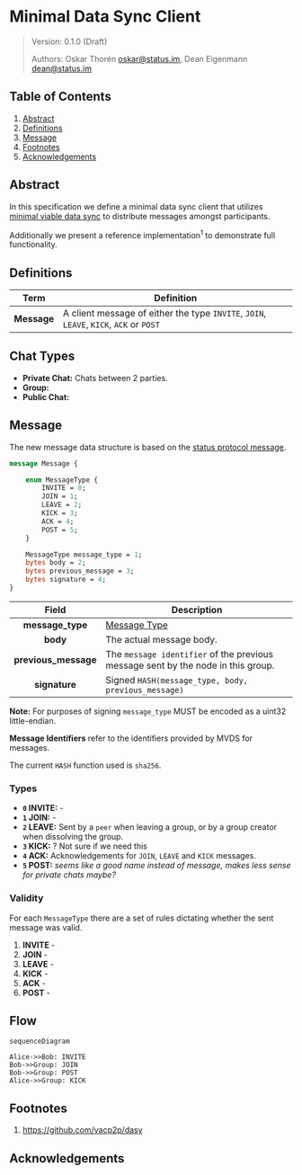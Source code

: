 # Minimal Data Sync Client

> Version: 0.1.0 (Draft)
> 
> Authors: Oskar Thorén oskar@status.im, Dean Eigenmann dean@status.im

## Table of Contents

1. [Abstract](#abstract)
2. [Definitions](#definitions)
3. [Message](#message)
4. [Footnotes](#footnotes)
5. [Acknowledgements](#acknowledgements)

## Abstract

In this specification we define a minimal data sync client that utilizes [minimal viable data sync](./mvds.md) to distribute messages amongst participants.

Additionally we present a reference implementation<sup>1</sup> to demonstrate full functionality.

## Definitions

| Term        | Definition                                                                             |
| ----------- | -------------------------------------------------------------------------------------- |
| **Message** | A client message of either the type `INVITE`, `JOIN`, `LEAVE`, `KICK`, `ACK` or `POST` |

## Chat Types

<!-- Not sure whether we need separate chat types or chat scenarios. They aren't really protocol dependent as we fall back to some form of group-chat for all of them.

Is this accurate? I also feel like this is rather confusing, shouldn't this be separate clients?

-->

- **Private Chat:** Chats between 2 parties.
- **Group:**
- **Public Chat:**

## Message

<!--- Some description?  -->

The new message data structure is based on the [status protocol message](https://github.com/status-im/specs/blob/master/protocol.md#payload).

```protobuf
message Message {

    enum MessageType {
        INVITE = 0;
        JOIN = 1;
        LEAVE = 2;
        KICK = 3;
        ACK = 4;
        POST = 5;
    }

    MessageType message_type = 1;
    bytes body = 2;
    bytes previous_message = 3;
    bytes signature = 4;
}
```

| Field                | Description                                                                                                |
| :------------------: | ---------------------------------------------------------------------------------------------------------- |
| **message_type**     | [Message Type](#types)                                                                                     |
| **body**             | The actual message body.                                                                                   |
| **previous_message** | The `message identifier` of the previous message sent by the node in this group.                           |
| **signature**        | Signed `HASH(message_type, body, previous_message)`                                                        |

<!--@TODO WORD BETTER?-->
**Note:** For purposes of signing `message_type` MUST be encoded as a uint32 little-endian.

**Message Identifiers** refer to the identifiers provided by MVDS for messages.

The current `HASH` function used is `sha256`.

<!-- this needs to be one layer up, status client which is a data sync client.
**Note:** The `POST` for a text message is:
 ```
 <content-type><content>
 ```__

Where `content` is the `utf-8` encoded content and `content-type` is `uint8` encoded big endian of:
1. `text/plain`
2. `sticker`
3. `status`
4. `command-request`
5. `emoji`
-->

<!-- Might make sense to have separate sub sections for this -->

### Types

- **`0` INVITE:** -
- **`1` JOIN:** -
- **`2` LEAVE:** Sent by a `peer` when leaving a group, or by a group creator when dissolving the group. 
- **`3` KICK:** ? Not sure if we need this
- **`4` ACK:** Acknowledgements for `JOIN`, `LEAVE` and `KICK` messages. <!-- We may not need this as we can rely on the acks of data sync -->
- **`5` POST:** *seems like a good name instead of message, makes less sense for private chats maybe?*

### Validity

For each `MessageType` there are a set of rules dictating whether the sent message was valid.

1. **INVITE** - 
2. **JOIN** - 
3. **LEAVE** - 
4. **KICK** - 
5. **ACK** -
6. **POST** -

## Flow

<!-- This section is only here for research right now, might move or be unnecessary -->

```mermaid
sequenceDiagram

Alice->>Bob: INVITE
Bob->>Group: JOIN
Bob->>Group: POST
Alice->>Group: KICK

```

<!-- 

What happens to message order if user is kicked but they pretend they didn't see it? Need some sort of topological 'smash' to ensure this is respected

-->

## Footnotes
1. https://github.com/vacp2p/dasy

## Acknowledgements

